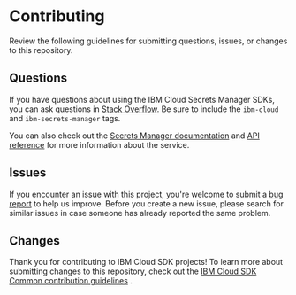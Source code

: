 # Contributing

Review the following guidelines for submitting questions, issues, or changes to this repository.

## Questions

If you have questions about using the IBM Cloud Secrets Manager SDKs, you can ask questions in [Stack Overflow](https://stackoverflow.com/questions/tagged/ibm-secrets-manager). Be sure to include the `ibm-cloud` and `ibm-secrets-manager` tags.

You can also check out the [Secrets Manager documentation](https://cloud.ibm.com/docs/secrets-manager)
and [API reference](https://cloud.ibm.com/apidocs/secrets-manager) for more information about the service.

## Issues

If you encounter an issue with this project, you're welcome to submit
a [bug report](https://github.com/IBM/secrets-manager-node-sdk/issues) to help us improve. Before you create a new
issue, please search for similar issues in case someone has already reported the same problem.

## Changes

Thank you for contributing to IBM Cloud SDK projects! To learn more about submitting changes to this repository, check
out
the [IBM Cloud SDK Common contribution guidelines](https://github.com/IBM/ibm-cloud-sdk-common/blob/master/CONTRIBUTING_nodejs.md)
.
